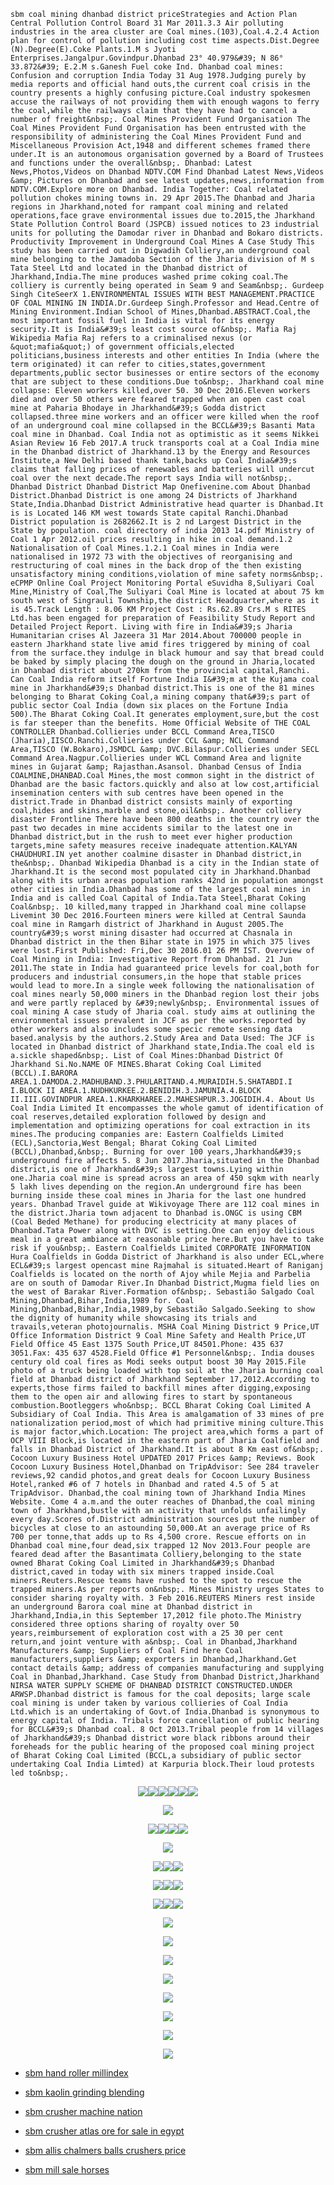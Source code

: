 
```
sbm coal mining dhanbad district priceStrategies and Action Plan Central Pollution Control Board 31 Mar 2011.3.3 Air polluting industries in the area cluster are Coal mines.(103),Coal.4.2.4 Action plan for control of pollution including cost time aspects.Dist.Degree (N).Degree(E).Coke Plants.1.M s Jyoti Enterprises.Jangalpur.Govindpur.Dhanbad 23° 40.979&#39; N 86° 33.872&#39; E.2.M s.Ganesh Fuel coke Ind. Dhanbad coal mines: Confusion and corruption India Today 31 Aug 1978.Judging purely by media reports and official hand outs,the current coal crisis in the country presents a highly confusing picture.Coal industry spokesmen accuse the railways of not providing them with enough wagons to ferry the coal,while the railways claim that they have had to cancel a number of freight&nbsp;. Coal Mines Provident Fund Organisation The Coal Mines Provident Fund Organisation has been entrusted with the responsibility of administering the Coal Mines Provident Fund and Miscellaneous Provision Act,1948 and different schemes framed there under.It is an autonomous organisation governed by a Board of Trustees and functions under the overall&nbsp;. Dhanbad: Latest News,Photos,Videos on Dhanbad NDTV.COM Find Dhanbad Latest News,Videos &amp; Pictures on Dhanbad and see latest updates,news,information from NDTV.COM.Explore more on Dhanbad. India Together: Coal related pollution chokes mining towns in. 29 Apr 2015.The Dhanbad and Jharia regions in Jharkhand,noted for rampant coal mining and related operations,face grave environmental issues due to.2015,the Jharkhand State Pollution Control Board (JSPCB) issued notices to 23 industrial units for polluting the Damodar river in Dhanbad and Bokaro districts. Productivity Improvement in Underground Coal Mines A Case Study This study has been carried out in Digwadih Colliery,an underground coal mine belonging to the Jamadoba Section of the Jharia division of M s Tata Steel Ltd and located in the Dhanbad district of Jharkhand,India.The mine produces washed prime coking coal.The colliery is currently being operated in Seam 9 and Seam&nbsp;. Gurdeep Singh CiteSeerX 1.ENVIRONMENTAL ISSUES WITH BEST MANAGEMENT.PRACTICE OF COAL MINING IN INDIA.Dr.Gurdeep Singh.Professor and Head.Centre of Mining Environment.Indian School of Mines,Dhanbad.ABSTRACT.Coal,the most important fossil fuel in India is vital for its energy security.It is India&#39;s least cost source of&nbsp;. Mafia Raj Wikipedia Mafia Raj refers to a criminalised nexus (or &quot;mafia&quot;) of government officials,elected politicians,business interests and other entities In India (where the term originated) it can refer to cities,states,government departments,public sector businesses or entire sectors of the economy that are subject to these conditions.Due to&nbsp;. Jharkhand coal mine collapse: Eleven workers killed,over 50. 30 Dec 2016.Eleven workers died and over 50 others were feared trapped when an open cast coal mine at Paharia Bhodaye in Jharkhand&#39;s Godda district collapsed.three mine workers and an officer were killed when the roof of an underground coal mine collapsed in the BCCL&#39;s Basanti Mata coal mine in Dhanbad. Coal India not as optimistic as it seems Nikkei Asian Review 16 Feb 2017.A truck transports coal at a Coal India mine in the Dhanbad district of Jharkhand.13 by the Energy and Resources Institute,a New Delhi based thank tank,backs up Coal India&#39;s claims that falling prices of renewables and batteries will undercut coal over the next decade.The report says India will not&nbsp;. Dhanbad District Dhanbad District Map Onefivenine.com About Dhanbad District.Dhanbad District is one among 24 Districts of Jharkhand State,India.Dhanbad District Administrative head quarter is Dhanbad.It is is Located 146 KM west towards State capital Ranchi.Dhanbad District population is 2682662.It is 2 nd Largest District in the State by population. coal directory of india 2013 14.pdf Ministry of Coal 1 Apr 2012.oil prices resulting in hike in coal demand.1.2 Nationalisation of Coal Mines.1.2.1 Coal mines in India were nationalised in 1972 73 with the objectives of reorganising and restructuring of coal mines in the back drop of the then existing unsatisfactory mining conditions,violation of mine safety norms&nbsp;. eCPMP Online Coal Project Monitoring Portal eSuvidha 8,Suliyari Coal Mine,Ministry of Coal,The Suliyari Coal Mine is located at about 75 km south west of Singrauli Township,the district Headquarter,where as it is 45.Track Length : 8.06 KM Project Cost : Rs.62.89 Crs.M s RITES Ltd.has been engaged for preparation of Feasibility Study Report and Detailed Project Report. Living with fire in India&#39;s Jharia Humanitarian crises Al Jazeera 31 Mar 2014.About 700000 people in eastern Jharkhand state live amid fires triggered by mining of coal from the surface.they indulge in black humour and say that bread could be baked by simply placing the dough on the ground in Jharia,located in Dhanbad district about 270km from the provincial capital,Ranchi. Can Coal India reform itself Fortune India I&#39;m at the Kujama coal mine in Jharkhand&#39;s Dhanbad district.This is one of the 81 mines belonging to Bharat Coking Coal,a mining company that&#39;s part of public sector Coal India (down six places on the Fortune India 500).The Bharat Coking Coal.It generates employment,sure,but the cost is far steeper than the benefits. Home Official Website of THE COAL CONTROLLER Dhanbad.Collieries under BCCL Command Area,TISCO (Jharia),IISCO.Ranchi.Collieries under CCL &amp; NCL Command Area,TISCO (W.Bokaro),JSMDCL &amp; DVC.Bilaspur.Collieries under SECL Command Area.Nagpur.Collieries under WCL Command Area and lignite mines in Gujarat &amp; Rajasthan.Asansol. Dhanbad Census of India COALMINE,DHANBAD.Coal Mines,the most common sight in the district of Dhanbad are the basic factors.quickly and also at low cost,artificial insemination centers with sub centres have been opened in the district.Trade in Dhanbad district consists mainly of exporting coal,hides and skins,marble and stone,oil&nbsp;. Another colliery disaster Frontline There have been 800 deaths in the country over the past two decades in mine accidents similar to the latest one in Dhanbad district,but in the rush to meet ever higher production targets,mine safety measures receive inadequate attention.KALYAN CHAUDHURI.IN yet another coalmine disaster in Dhanbad district,in the&nbsp;. Dhanbad Wikipedia Dhanbad is a city in the Indian state of Jharkhand.It is the second most populated city in Jharkhand.Dhanbad along with its urban areas population ranks 42nd in population amongst other cities in India.Dhanbad has some of the largest coal mines in India and is called Coal Capital of India.Tata Steel,Bharat Coking Coal&nbsp;. 10 killed,many trapped in Jharkhand coal mine collapse Livemint 30 Dec 2016.Fourteen miners were killed at Central Saunda coal mine in Ramgarh district of Jharkhand in August 2005.The country&#39;s worst mining disaster had occurred at Chasnala in Dhanbad district in the then Bihar state in 1975 in which 375 lives were lost.First Published: Fri,Dec 30 2016.01 26 PM IST. Overview of Coal Mining in India: Investigative Report from Dhanbad. 21 Jun 2011.The state in India had guaranteed price levels for coal,both for producers and industrial consumers,in the hope that stable prices would lead to more.In a single week following the nationalisation of coal mines nearly 50,000 miners in the Dhanbad region lost their jobs and were partly replaced by &#39;newly&nbsp;. Environmental issues of coal mining A case study of Jharia coal. study aims at outlining the environmental issues prevalent in JCF as per the works.reported by other workers and also includes some specic remote sensing data based.analysis by the authors.2.Study Area and Data Used: The JCF is located in Dhanbad district of Jharkhand state,India.The coal eld is a.sickle shaped&nbsp;. List of Coal Mines:Dhanbad District Of Jharkhand Si.No.NAME OF MINES.Bharat Coking Coal Limited (BCCL).I.BARORA AREA.1.DAMODA.2.MADHUBAND.3.PHULARITAND.4.MURAIDIH.5.SHATABDI.I I.BLOCK II AREA.1.NUDHKURKEE.2.BENIDIH.3.JAMUNIA.4.BLOCK II.III.GOVINDPUR AREA.1.KHARKHAREE.2.MAHESHPUR.3.JOGIDIH.4. About Us Coal India Limited It encompasses the whole gamut of identification of coal reserves,detailed exploration followed by design and implementation and optimizing operations for coal extraction in its mines.The producing companies are: Eastern Coalfields Limited (ECL),Sanctoria,West Bengal; Bharat Coking Coal Limited (BCCL),Dhanbad,&nbsp;. Burning for over 100 years,Jharkhand&#39;s underground fire affects 5. 8 Jun 2017.Jharia,situated in the Dhanbad district,is one of Jharkhand&#39;s largest towns.Lying within one.Jharia coal mine is spread across an area of 450 sqkm with nearly 5 lakh lives depending on the region.An underground fire has been burning inside these coal mines in Jharia for the last one hundred years. Dhanbad Travel guide at Wikivoyage There are 112 coal mines in the district.Jharia town adjacent to Dhanbad is.ONGC is using CBM (Coal Beded Methane) for producing electricity at many places of Dhanbad.Tata Power along with DVC is setting.One can enjoy delicious meal in a great ambiance at reasonable price here.But you have to take risk if you&nbsp;. Eastern Coalfields Limited CORPORATE INFORMATION Hura Coalfields in Godda District of Jharkhand is also under ECL,where ECL&#39;s largest opencast mine Rajmahal is situated.Heart of Raniganj Coalfields is located on the north of Ajoy while Mejia and Parbelia are on south of Damodar River.In Dhanbad District,Mugma field lies on the west of Barakar River.Formation of&nbsp;. Sebastião Salgado Coal Mining,Dhanbad,Bihar,India,1989 for. Coal Mining,Dhanbad,Bihar,India,1989,by Sebastião Salgado.Seeking to show the dignity of humanity while showcasing its trials and travails,veteran photojournalis. MSHA Coal Mining District 9 Price,UT Office Information District 9 Coal Mine Safety and Health Price,UT Field Office 45 East 1375 South Price,UT 84501.Phone: 435 637 3051.Fax: 435 637 4528.Field Office #1 Personnel&nbsp;. India douses century old coal fires as Modi seeks output boost 30 May 2015.File photo of a truck being loaded with top soil at the Jharia burning coal field at Dhanbad district of Jharkhand September 17,2012.According to experts,those firms failed to backfill mines after digging,exposing them to the open air and allowing fires to start by spontaneous combustion.Bootleggers who&nbsp;. BCCL Bharat Coking Coal Limited A Subsidiary of Coal India. This Area is amalgamation of 33 mines of pre nationalization period,most of which had primitive mining culture.This is major factor,which.Location: The project area,which forms a part of OCP VIII Block,is located in the eastern part of Jharia Coalfield and falls in Dhanbad District of Jharkhand.It is about 8 Km east of&nbsp;. Cocoon Luxury Business Hotel UPDATED 2017 Prices &amp; Reviews. Book Cocoon Luxury Business Hotel,Dhanbad on TripAdvisor: See 284 traveler reviews,92 candid photos,and great deals for Cocoon Luxury Business Hotel,ranked #6 of 7 hotels in Dhanbad and rated 4.5 of 5 at TripAdvisor. Dhanbad,the coal mining town of Jharkhand India Mines Website. Come 4 a.m.and the outer reaches of Dhanbad,the coal mining town of Jharkhand,bustle with an activity that unfolds unfailingly every day.Scores of.District administration sources put the number of bicycles at close to an astounding 50,000.At an average price of Rs 700 per tonne,that adds up to Rs 4,500 crore. Rescue efforts on in Dhanbad coal mine,four dead,six trapped 12 Nov 2013.Four people are feared dead after the Basantimata Colliery,belonging to the state owned Bharat Coking Coal Limited in Jharkhand&#39;s Dhanbad district,caved in today with six miners trapped inside.Coal miners.Reuters.Rescue teams have rushed to the spot to rescue the trapped miners.As per reports on&nbsp;. Mines Ministry urges States to consider sharing royalty with. 3 Feb 2016.REUTERS Miners rest inside an underground Barora coal mine at Dhanbad district in Jharkhand,India,in this September 17,2012 file photo.The Ministry considered three options sharing of royalty over 50 years,reimbursement of exploration cost with a 25 30 per cent return,and joint venture with a&nbsp;. Coal in Dhanbad,Jharkhand Manufacturers &amp; Suppliers of Coal Find here Coal manufacturers,suppliers &amp; exporters in Dhanbad,Jharkhand.Get contact details &amp; address of companies manufacturing and supplying Coal in Dhanbad,Jharkhand. Case Study from Dhanbad District,Jharkhand NIRSA WATER SUPPLY SCHEME OF DHANBAD DISTRICT CONSTRUCTED.UNDER ARWSP.Dhanbad district is famous for the coal deposits; large scale coal mining is under taken by various collieries of Coal India Ltd.which is an undertaking of Govt.of India.Dhanbad is synonymous to energy capital of India. Tribals force cancellation of public hearing for BCCL&#39;s Dhanbad coal. 8 Oct 2013.Tribal people from 14 villages of Jharkhand&#39;s Dhanbad district wore black ribbons around their foreheads for the public hearing of the proposed coal mining project of Bharat Coking Coal Limited (BCCL,a subsidiary of public sector undertaking Coal India Limted) at Karpuria block.Their loud protests led to&nbsp;. 
```

<div align="center">
  
<a rel="nofollow" href="https://m.shibang-china.com?f=github&k=sbm+coal+mining+dhanbad+district+price"><img src="https://static.shibang-china.com/en/l.png"></a><img src="https://static.shibang-china.com/en/hw.png"><a rel="nofollow" href="https://m.shibang-china.com/product/?f=github&k=sbm+coal+mining+dhanbad+district+price"><img src="https://static.shibang-china.com/en/p.png"></a><a rel="nofollow" href="https://m.shibang-china.com/cases/?f=github&k=sbm+coal+mining+dhanbad+district+price"><img src="https://static.shibang-china.com/en/c.png"></a><a rel="nofollow" href="https://m.shibang-china.com/news/?f=github&k=sbm+coal+mining+dhanbad+district+price"><img src="https://static.shibang-china.com/en/n.png"></a><a rel="nofollow" href="https://m.shibang-china.com?f=github&k=sbm+coal+mining+dhanbad+district+price"><img src="https://static.shibang-china.com/en/m.png"></a>

<a rel="nofollow" href="https://m.shibang-china.com/product/?f=github&k=sbm+coal+mining+dhanbad+district+price"><img src="https://static.shibang-china.com/en/b.jpg"></a>
  
<a rel="nofollow" href="https://m.shibang-china.com/solution-aggregate.html?f=github&k=sbm+coal+mining+dhanbad+district+price"><img src="https://static.shibang-china.com/en/a.jpg"></a><a rel="nofollow" href="https://m.shibang-china.com/solution-mine.html?f=github&k=sbm+coal+mining+dhanbad+district+price"><img src="https://static.shibang-china.com/en/m.jpg"></a><a rel="nofollow" href="https://m.shibang-china.com/solution-mill.html?f=github&k=sbm+coal+mining+dhanbad+district+price"><img src="https://static.shibang-china.com/en/g.jpg"></a><a rel="nofollow" href="https://m.shibang-china.com/solution-epc.html?f=github&k=sbm+coal+mining+dhanbad+district+price"><img src="https://static.shibang-china.com/en/e.jpg"></a>

<a rel="nofollow" href="https://m.shibang-china.com/product/?f=github&k=sbm+coal+mining+dhanbad+district+price"><img src="https://static.shibang-china.com/en/a-p.png"></a>

<a rel="nofollow" href="https://m.shibang-china.com/product/crusher/c6x.html?f=github&k=sbm+coal+mining+dhanbad+district+price"><img src="https://static.shibang-china.com/en/j.jpg"></a><a rel="nofollow" href="https://m.shibang-china.com/product/crusher/ci5x.html?f=github&k=sbm+coal+mining+dhanbad+district+price"><img src="https://static.shibang-china.com/en/i.jpg"></a><a rel="nofollow" href="https://m.shibang-china.com/product/crusher/hst.html?f=github&k=sbm+coal+mining+dhanbad+district+price"><img src="https://static.shibang-china.com/en/c.jpg"></a>

<a rel="nofollow" href="https://m.shibang-china.com/product/mill/mtw.html?f=github&k=sbm+coal+mining+dhanbad+district+price"><img src="https://static.shibang-china.com/en/mtw.jpg"></a><a rel="nofollow" href="https://m.shibang-china.com/product/mill/scm.html?f=github&k=sbm+coal+mining+dhanbad+district+price"><img src="https://static.shibang-china.com/en/scm.jpg"></a><a rel="nofollow" href="https://m.shibang-china.com/product/mill/lm.html?f=github&k=sbm+coal+mining+dhanbad+district+price"><img src="https://static.shibang-china.com/en/lm.jpg"></a>

<a rel="nofollow" href="https://m.shibang-china.com/product/sand/vsi6x.html?f=github&k=sbm+coal+mining+dhanbad+district+price"><img src="https://static.shibang-china.com/en/6x.jpg"></a><a rel="nofollow" href="https://m.shibang-china.com/product/sand/vu.html?f=github&k=sbm+coal+mining+dhanbad+district+price"><img src="https://static.shibang-china.com/en/vu.jpg"></a><a rel="nofollow" href="https://m.shibang-china.com/product/mobile/klun.html?f=github&k=sbm+coal+mining+dhanbad+district+price"><img src="https://static.shibang-china.com/en/k.jpg"></a>

<a rel="nofollow" href="https://m.shibang-china.com/cases/?f=github&k=sbm+coal+mining+dhanbad+district+price"><img src="https://static.shibang-china.com/en/case.png"></a>

<a rel="nofollow" href="https://m.shibang-china.com/cases/aggregate/202.html?f=github&k=sbm+coal+mining+dhanbad+district+price"><img src="https://static.shibang-china.com/en/c-1.jpg"></a>

<a rel="nofollow" href="https://m.shibang-china.com/cases/aggregate/203.html?f=github&k=sbm+coal+mining+dhanbad+district+price"><img src="https://static.shibang-china.com/en/c-2.jpg"></a>

<a rel="nofollow" href="https://m.shibang-china.com/cases/mill/123.html?f=github&k=sbm+coal+mining+dhanbad+district+price"><img src="https://static.shibang-china.com/en/c-3.jpg"></a>

<a rel="nofollow" href="https://m.shibang-china.com/contact_us.html?f=github&k=sbm+coal+mining+dhanbad+district+price"><img src="https://static.shibang-china.com/en/contact.png"></a>

<a rel="nofollow" href="https://swt.shibang-china.com/?f=github&k=sbm+coal+mining+dhanbad+district+price"><img src="https://static.shibang-china.com/en/chat.png"></a>

<a rel="nofollow" href="https://whatsapp.shibangsoft.com/WhatsApp.php?f=github&k=sbm+coal+mining+dhanbad+district+price"><img src="https://static.shibang-china.com/en/whatsapp.png"></a>

<a rel="nofollow" href="https://m.shibang-china.com/?f=github&k=sbm+coal+mining+dhanbad+district+price"><img src="https://static.shibang-china.com/en/website.png"></a>

</div>


* [sbm hand roller millindex](sbm%20hand%20roller%20millindex.md)

* [sbm kaolin grinding blending](sbm%20kaolin%20grinding%20blending.md)

* [sbm crusher machine nation](sbm%20crusher%20machine%20nation.md)

* [sbm crusher atlas ore for sale in egypt](sbm%20crusher%20atlas%20ore%20for%20sale%20in%20egypt.md)

* [sbm allis chalmers balls crushers price](sbm%20allis%20chalmers%20balls%20crushers%20price.md)

* [sbm mill sale horses](sbm%20mill%20sale%20horses.md)